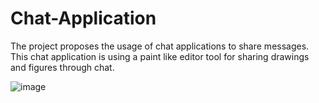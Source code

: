 # Chat-Application
The project proposes the usage of chat applications to share messages. This chat application is using a paint like editor tool for sharing drawings and figures through chat.

![image](https://user-images.githubusercontent.com/26970762/37991995-da2d49f0-321f-11e8-89b8-22903e92c61e.png)
